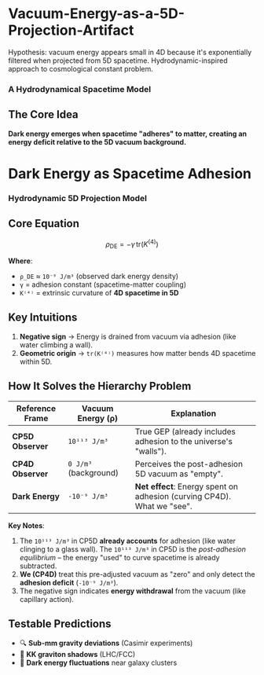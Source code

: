 # Vacuum-Energy-as-a-5D-Projection-Artifact
Hypothesis: vacuum energy appears small in 4D because it's exponentially filtered when projected from 5D spacetime. Hydrodynamic-inspired approach to cosmological constant problem.
 
### A Hydrodynamical Spacetime Model  

## The Core Idea  
**Dark energy emerges when spacetime "adheres" to matter, creating an energy deficit relative to the 5D vacuum background.**  

# Dark Energy as Spacetime Adhesion  
### Hydrodynamic 5D Projection Model  

## Core Equation  
```math
\rho_{\text{DE}} = - \gamma \, \text{tr}(K^{(4)})
```  
**Where**:  
- `ρ_DE` ≈ `10⁻⁹ J/m³` (observed dark energy density)  
- `γ` = adhesion constant (spacetime-matter coupling)  
- `K⁽⁴⁾` = extrinsic curvature of **4D spacetime in 5D**  

## Key Intuitions  
1. **Negative sign** → Energy is drained from vacuum via adhesion (like water climbing a wall).  
2. **Geometric origin** → `tr(K⁽⁴⁾)` measures how matter bends 4D spacetime within 5D.  

## How It Solves the Hierarchy Problem  

| Reference Frame     | Vacuum Energy (ρ)    | Explanation                                                                 |
|---------------------|----------------------|-----------------------------------------------------------------------------|
| **CP5D Observer**   | `10¹¹³ J/m³`         | True GEP (already includes adhesion to the universe's "walls").             |
| **CP4D Observer**   | `0 J/m³` (background)| Perceives the post-adhesion 5D vacuum as "empty".                           |
| **Dark Energy**     | `-10⁻⁹ J/m³`         | **Net effect**: Energy spent on adhesion (curving CP4D). What we "see".    |

**Key Notes**:  
1. The `10¹¹³ J/m³` in CP5D **already accounts** for adhesion (like water clinging to a glass wall). The `10¹¹³ J/m³` in CP5D is the *post-adhesion equilibrium* – the energy "used" to curve spacetime is already subtracted. 
2. **We (CP4D)** treat this pre-adjusted vacuum as "zero" and only detect the **adhesion deficit** (`-10⁻⁹ J/m³`).  
3. The negative sign indicates **energy withdrawal** from the vacuum (like capillary action).
 

## Testable Predictions  
- 🔍 **Sub-mm gravity deviations** (Casimir experiments)  
- 🚀 **KK graviton shadows** (LHC/FCC)  
- 🌌 **Dark energy fluctuations** near galaxy clusters  
